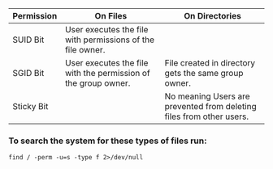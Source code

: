 | Permission  | On Files  | On Directories  |
| ----------- | --------- | --------------- |
| SUID Bit  |	User executes the file with permissions of the file owner.  |  |
| SGID Bit  |	User executes the file with the permission of the group owner.  | File created in directory gets the same group owner.  |
| Sticky Bit  |	  | No meaning	Users are prevented from deleting files from other users. |

### To search the system for these types of files run:
```find / -perm -u=s -type f 2>/dev/null```
